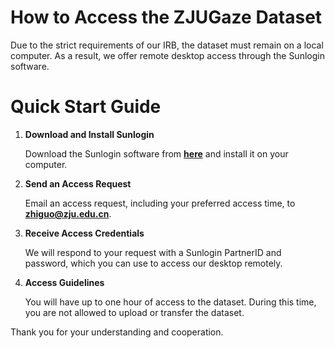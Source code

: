 # How to Access the ZJUGaze Dataset

Due to the strict requirements of our IRB, the dataset must remain on a local computer. As a result, we offer remote desktop access through the Sunlogin software.

# Quick Start Guide

  1. **Download and Install Sunlogin**
     
     Download the Sunlogin software from **[here](https://sunlogin.oray.com/download)** and install it on your computer.
  
  2. **Send an Access Request**
     
     Email an access request, including your preferred access time, to **zhiguo@zju.edu.cn**.
  
  3. **Receive Access Credentials**
     
     We will respond to your request with a Sunlogin PartnerID and password, which you can use to access our desktop remotely.
  
  4. **Access Guidelines**
     
     You will have up to one hour of access to the dataset. During this time, you are not allowed to upload or transfer the dataset.
  
Thank you for your understanding and cooperation.
